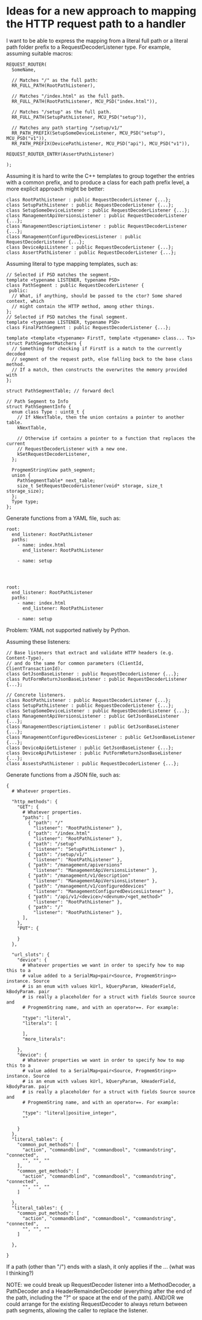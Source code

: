 # Ideas for a new approach to mapping the HTTP request path to a handler

I want to be able to express the mapping from a literal full path or a literal
path folder prefix to a RequestDecoderListener type. For example, assuming
suitable macros:

```
REQUEST_ROUTER(
  SomeName,

  // Matches "/" as the full path:
  RR_FULL_PATH(RootPathListener),

  // Matches "/index.html" as the full path.
  RR_FULL_PATH(RootPathListener, MCU_PSD("index.html")),

  // Matches "/setup" as the full path.
  RR_FULL_PATH(SetupPathListener, MCU_PSD("setup")),

  // Matches any path starting "/setup/v1/"
  RR_PATH_PREFIX(SetupSomeDeviceListener, MCU_PSD("setup"), MCU_PSD("v1")),
  RR_PATH_PREFIX(DevicePathListener, MCU_PSD("api"), MCU_PSD("v1")),

REQUEST_ROUTER_ENTRY(AssertPathListener)

);
```

Assuming it is hard to write the C++ templates to group together the entries
with a common prefix, and to produce a class for each path prefix level, a more
explicit approach might be better:

```
class RootPathListener : public RequestDecoderListener {...};
class SetupPathListener : public RequestDecoderListener {...};
class SetupSomeDeviceListener : public RequestDecoderListener {...};
class ManagementApiVersionsListener : public RequestDecoderListener {...};
class ManagementDescriptionListener : public RequestDecoderListener {...};
class ManagementConfiguredDevicesListener : public RequestDecoderListener {...};
class DeviceApiListener : public RequestDecoderListener {...};
class AssertPathListener : public RequestDecoderListener {...};
```

Assuming literal to type mapping templates, such as:

```
// Selected if PSD matches the segment.
template <typename LISTENER, typename PSD>
class PathSegment : public RequestDecoderListener {
 public:
  // What, if anything, should be passed to the ctor? Some shared context, which
  // might contain the HTTP method, among other things.
};
// Selected if PSD matches the final segment.
template <typename LISTENER, typename PSD>
class FinalPathSegment : public RequestDecoderListener {...};

template <template <typename> FirstT, template <typename> class... Ts>
struct PathSegmentMatchers {
  // Something for checking if FirstT is a match to the currently decoded
  // segment of the request path, else falling back to the base class method.
  // If a match, then constructs the overwrites the memory provided with
};
```

```
struct PathSegmentTable; // forward decl

// Path Segment to Info
struct PathSegmentInfo {
  enum class Type : uint8_t {
    // If kNextTable, then the union contains a pointer to another table.
    kNextTable,

    // Otherwise if contains a pointer to a function that replaces the current
    // RequestDecoderListener with a new one.
    kSetRequestDecoderListener,
  };

  ProgmemStringView path_segment;
  union {
    PathSegmentTable* next_table;
    size_t SetRequestDecoderListener(void* storage, size_t storage_size);
  };
  Type type;
};

```

Generate functions from a YAML file, such as:

```
root:
  end_listener: RootPathListener
  paths:
    - name: index.html
      end_listener: RootPathListener

    - name: setup




root:
  end_listener: RootPathListener
  paths:
    - name: index.html
      end_listener: RootPathListener

    - name: setup
```

Problem: YAML not supported natively by Python.

Assuming these listeners:

```
// Base listeners that extract and validate HTTP headers (e.g. Content-Type),
// and do the same for common parameters (ClientId, ClientTransactionId).
class GetJsonBaseListener : public RequestDecoderListener {...};
class PutFormReturnJsonBaseListener : public RequestDecoderListener {...};

// Concrete listeners.
class RootPathListener : public RequestDecoderListener {...};
class SetupPathListener : public RequestDecoderListener {...};
class SetupSomeDeviceListener : public RequestDecoderListener {...};
class ManagementApiVersionsListener : public GetJsonBaseListener {...};
class ManagementDescriptionListener : public GetJsonBaseListener {...};
class ManagementConfiguredDevicesListener : public GetJsonBaseListener {...};
class DeviceApiGetListener : public GetJsonBaseListener {...};
class DeviceApiPutListener : public PutFormReturnJsonBaseListener {...};
class AssestsPathListener : public RequestDecoderListener {...};
```

Generate functions from a JSON file, such as:

```
{
  # Whatever properties.

  "http_methods": {
    "GET": {
      # Whatever properties.
      "paths": [
        { "path": "/"
          "listener": "RootPathListener" },
        { "path": "/index.html"
          "listener": "RootPathListener" },
        { "path": "/setup"
          "listener": "SetupPathListener" },
        { "path": "/setup/v1/"
          "listener": "RootPathListener" },
        { "path": "/management/apiversions"
          "listener": "ManagementApiVersionsListener" },
        { "path": "/management/v1/description"
          "listener": "ManagementApiVersionsListener" },
        { "path": "/management/v1/configureddevices"
          "listener": "ManagementConfiguredDevicesListener" },
        { "path": "/api/v1/<device>/<devnum>/<get_method>"
          "listener": "RootPathListener" },
        { "path": "/"
          "listener": "RootPathListener" },
      ],
    },
    "PUT": {

    }
  },

  "url_slots": {
    "device": {
      # Whatever properties we want in order to specify how to map this to a
      # value added to a SerialMap<pair<Source, ProgmemString>> instance. Source
      # is an enum with values kUrl, kQueryParam, kHeaderField, kBodyParam. pair
      # is really a placeholder for a struct with fields Source source and
      # ProgmemString name, and with an operator==. For example:

      "type": "literal",
      "literals": [

      ],
      "more_literals":

    },
    "device": {
      # Whatever properties we want in order to specify how to map this to a
      # value added to a SerialMap<pair<Source, ProgmemString>> instance. Source
      # is an enum with values kUrl, kQueryParam, kHeaderField, kBodyParam. pair
      # is really a placeholder for a struct with fields Source source and
      # ProgmemString name, and with an operator==. For example:

      "type": "literal|positive_integer",
      ""

    }
  },
  "literal_tables": {
    "common_put_methods": [
      "action", "commandblind", "commandbool", "commandstring", "connected",
      "", "", ""
    ],
    "common_get_methods": [
      "action", "commandblind", "commandbool", "commandstring", "connected",
      "", "", ""
    ]

  },
  "literal_tables": {
    "common_put_methods": [
      "action", "commandblind", "commandbool", "commandstring", "connected",
      "", "", ""
    ]

  },

}
```

If a path (other than "/") ends with a slash, it only applies if the ... (what
was I thinking?)

NOTE: we could break up RequestDecoder listener into a MethodDecoder, a
PathDecoder and a HeaderRemainderDecoder (everything after the end of the path,
including the "?" or space at the end of the path). AND/OR we could arrange for
the existing RequestDecoder to always return between path segments, allowing the
caller to replace the listener.

